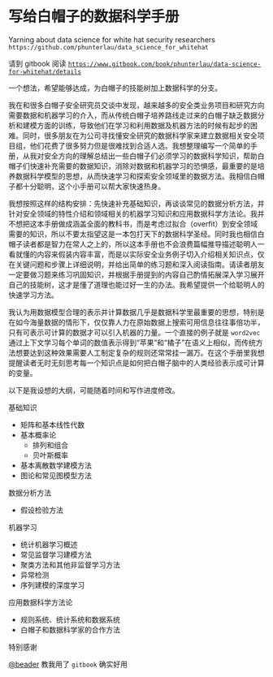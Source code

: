 # 写给白帽子的数据科学手册
Yarning about data science for white hat security researchers
`https://github.com/phunterlau/data_science_for_whitehat`

请到 gitbook 阅读 [`https://www.gitbook.com/book/phunterlau/data-science-for-whitehat/details`](https://www.gitbook.com/book/phunterlau/data-science-for-whitehat/details)

一个想法，希望能够达成，为白帽子的技能树加上数据科学的分支。

我在和很多白帽子安全研究员交谈中发现，越来越多的安全类业务项目和研究方向需要数据和机器学习的介入，而从传统白帽子培养路线走过来的白帽子缺乏数据分析和建模方面的训练，导致他们在学习和利用数据及机器方法的时候有起步的困难。同时，很多朋友在为公司寻找懂安全研究的数据科学家来建立数据相关安全项目组，他们花费了很多努力但是很难找到合适人选。我想整理编写一个简单的手册，从我对安全方向的理解总结出一些白帽子们必须学习的数据科学知识，帮助白帽子们快速补充需要的数据知识，消除对数据和机器学习的恐惧感，最重要的是培养数据科学模型的思想，从而快速学习和探索安全领域里的数据方法。我相信白帽子都十分聪明，这个小手册可以帮大家快速热身。

我想按照这样的结构安排：先快速补充基础知识，再谈谈常见的数据分析方法，并针对安全领域的特性介绍和领域相关的机器学习知识和应用数据科学方法论。我并不想把这本手册做成涵盖全面的教科书，而是考虑过拟合（overfit）到安全领域需要的知识，所以不要太指望这是一本包打天下的数据科学圣经。同时我也相信白帽子读者都是智力在常人之上的，所以这本手册也不会浪费篇幅推导描述聪明人一看就懂的内容来假装内容丰富，而是以实际安全业务例子切入介绍相关知识点，仅在关键问题和步骤上详细说明，并给出简单的练习题和深入阅读指南。请读者朋友一定要做习题来练习巩固知识，并根据手册提到的内容自己酌情拓展深入学习展开自己的技能树，这才是懂了道理也能过好一生的办法。我希望提供一个给聪明人的快速学习方法。

我认为用数据模型合理的表示并计算数据几乎是数据科学里最重要的思想，特别是在如今海量数据的情形下，仅仅靠人力在原始数据上搜索可用信息往往事倍功半，只有可表示可计算的数据才可以引入机器的力量。一个直接的例子就是 `word2vec` 通过上下文学习每个单词的数值表示得到“苹果”和“橘子”在语义上相似，而传统方法想要达到这种效果需要人工制定复杂的规则还常常挂一漏万。在这个手册里我想提醒读者无时无刻思考每一个知识点是如何把白帽子脑中的人类经验表示成可计算的变量。

以下是我设想的大纲，可能随着时间和写作进度修改。

基础知识

* 矩阵和基本线性代数
* 基本概率论
	* 排列和组合
	* 贝叶斯概率
* 基本离散数学建模方法
* 图论和常见图模型方法

数据分析方法

* 假设检验方法

机器学习

* 统计机器学习概述
* 常见监督学习建模方法
* 聚类方法和其他非监督学习方法
* 异常检测
* 序列建模的深度学习

应用数据科学方法论

* 规则系统、统计系统和数据系统
* 白帽子和数据科学家的合作方法

特别感谢

[@beader](https://github.com/beader) 教我用了 `gitbook` 确实好用